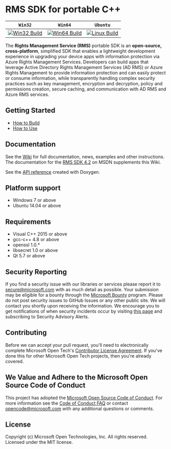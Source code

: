 # RMS SDK for portable C++

| **`Win32`** | **`Win64`** | **`Ubuntu`** | 
|-----------------|-------------------|---------------|
| [![Win32 Build](https://img.shields.io/vso/build/msazure/b32aa71e-8ed2-41b2-9d77-5bc261222004/1218.svg)](https://msazure.visualstudio.com/One/RMS-Client/_build/index?context=Mine&path=%5CCustom%5CRMS&definitionId=1218&_a=completed) | [![Win64 Build](https://img.shields.io/vso/build/msazure/b32aa71e-8ed2-41b2-9d77-5bc261222004/3062.svg)](https://msazure.visualstudio.com/One/RMS-Client/_build/index?context=Mine&path=%5CCustom%5CRMS&definitionId=3062&_a=completed) | [![Linux Build](https://img.shields.io/vso/build/msazure/b32aa71e-8ed2-41b2-9d77-5bc261222004/625.svg)](https://msazure.visualstudio.com/One/RMS-Client/_build/index?context=Mine&path=%5CCustom%5CRMS&definitionId=625&_a=completed) |

The **Rights Management Service (RMS)** portable SDK is an **open-source, cross-platform**, simplified SDK that enables a lightweight development experience in upgrading your device apps with information protection via Azure Rights Management Services. Developers can build apps that leverage Active Directory Rights Management Services (AD RMS) or Azure Rights Management to provide information protection and can easily protect or consume information, while transparently handling complex security practices such as key management, encryption and decryption, policy and permissions creation, secure caching, and communication with AD RMS and Azure RMS services.

## Getting Started
- [How to Build](https://github.com/AzureAD/rms-sdk-for-cpp/wiki/How-to-Build)
- [How to Use](https://github.com/AzureAD/rms-sdk-for-cpp/wiki/How-to-Use)

## Documentation

See the [Wiki](https://github.com/AzureAD/rms-sdk-for-cpp/wiki) for full documentation, news, examples and other instructions.
The documentation for the [RMS SDK 4.2](https://msdn.microsoft.com/en-us/Library/dn758244%28v=vs.85%29.aspx?f=255&MSPPError=-2147217396) on MSDN supplements this Wiki.

See the [API reference](http://azuread.github.io/rms-sdk-for-cpp/index.html) created with Doxygen. 

## Platform support
* Windows 7 or above
* Ubuntu 14.04 or above

## Requirements
* Visual C++ 2015 or above
* gcc-c++ 4.8 or above
* openssl 1.0.*
* libsecret 1.0 or above
* Qt 5.7 or above 

## Security Reporting

If you find a security issue with our libraries or services please report it to [secure@microsoft.com](mailto:secure@microsoft.com) with as much detail as possible. Your submission may be eligible for a bounty through the [Microsoft Bounty](http://aka.ms/bugbounty) program. Please do not post security issues to GitHub Issues or any other public site. We will contact you shortly upon receiving the information. We encourage you to get notifications of when security incidents occur by visiting [this page](https://technet.microsoft.com/en-us/security/dd252948) and subscribing to Security Advisory Alerts.

## Contributing

Before we can accept your pull request, you'll need to electronically complete Microsoft Open Tech's [Contributor License Agreement](https://cla.msopentech.com/). If you've done this for other Microsoft Open Tech projects, then you're already covered.

## We Value and Adhere to the Microsoft Open Source Code of Conduct

This project has adopted the [Microsoft Open Source Code of Conduct](https://opensource.microsoft.com/codeofconduct/). For more information see the [Code of Conduct FAQ](https://opensource.microsoft.com/codeofconduct/faq/) or contact [opencode@microsoft.com](mailto:opencode@microsoft.com) with any additional questions or comments.

## License

Copyright (c) Microsoft Open Technologies, Inc. All rights reserved. Licensed under the MIT license.
